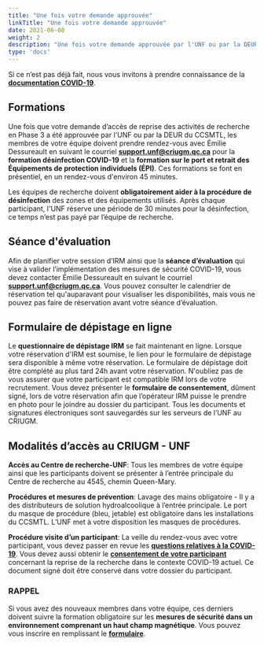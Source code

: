 ```yaml
---
title: "Une fois votre demande approuvée"
linkTitle: "Une fois votre demande approuvée"
date: 2021-06-08
weight: 2
description: "Une fois votre demande approuvée par l'UNF ou par la DEUR du CCSMTL"
type: 'docs'
---
```



Si ce n’est pas déjà fait, nous vous invitons à prendre connaissance de la __[documentation COVID-19](https://unf-montreal.ca/fr/documents/covid)__.

## Formations

Une fois que votre demande d’accès de reprise des activités de recherche en Phase 3 a été approuvée par l'UNF ou par la DEUR du CCSMTL, les membres de votre équipe doivent prendre rendez-vous avec Émilie Dessureault en suivant le courriel __[support.unf@criugm.qc.ca](mailto:support.unf@criugm.qc.ca?subject=Formation_désinfection-ÉPI)__ pour la **formation désinfection COVID-19** et la **formation sur le port et retrait des Équipements de protection individuels (ÉPI)**. Ces formations se font en présentiel, en un rendez-vous d'environ 45 minutes.

Les équipes de recherche doivent **obligatoirement aider à la procédure de désinfection** des zones et des équipements utilisés. Après chaque participant, l'UNF réserve une période de 30 minutes pour la désinfection, ce temps n’est pas payé par l’équipe de recherche.

## Séance d'évaluation

Afin de planifier votre session d’IRM ainsi que la **séance d’évaluation** qui vise à valider l’implémentation des mesures de sécurité COVID-19, vous devez contacter Émilie Dessureault en suivant le courriel __[support.unf@criugm.qc.ca](mailto:support.unf@criugm.qc.ca?subject=Séance_évaluation)__. Vous pouvez consulter le calendrier de réservation tel qu'auparavant pour visualiser les disponibilités, mais vous ne pouvez pas faire de réservation avant votre séance d’évaluation.

## Formulaire de dépistage en ligne

Le **questionnaire de dépistage IRM** se fait maintenant en ligne. Lorsque votre réservation d'IRM est soumise, le lien pour le formulaire de dépistage sera disponible à même votre réservation. Le formulaire de dépistage doit être complété au plus tard 24h avant votre réservation. N'oubliez pas de vous assurer que votre participant est compatible IRM lors de votre recrutement. Vous devez présenter le **formulaire de consentement**, dûment signé, lors de votre réservation afin que l’opérateur IRM puisse le prendre en photo pour le joindre au dossier du participant. Tous les documents et signatures électroniques sont sauvegardés sur les serveurs de l’UNF au CRIUGM.

## Modalités d’accès au CRIUGM - UNF

**Accès au Centre de recherche-UNF**: Tous les membres de votre équipe ainsi que les participants doivent se présenter à l’entrée principale du Centre de recherche au 4545, chemin Queen-Mary.  

**Procédures et mesures de prévention**: Lavage des mains obligatoire - Il y a des distributeurs de solution hydroalcoolique à l’entrée principale.
Le port du masque de procédure (bleu, jetable) est obligatoire dans les installations du CCSMTL. L’UNF met à votre disposition les masques de procédures.

**Procédure visite d’un participant**: La veille du rendez-vous avec votre participant, vous devez passer en revue les **[questions relatives à la COVID-19](https://unf-montreal.ca/fr/documents/covid/procedure_visite_participant_CCSMTL/)**. Vous devez aussi obtenir le **[consentement de votre participant](https://unf-montreal.ca/fr/documents/covid/autorisation_participant_recherche-DEUR_CCSMTL)** concernant la reprise de la recherche dans le contexte COVID-19 actuel. Ce document signé doit être conservé dans votre dossier du participant.


### **RAPPEL**

Si vous avez des nouveaux membres dans votre équipe, ces derniers doivent suivre la formation obligatoire sur les **mesures de sécurité dans un environnement comprenant un haut champ magnétique**. Vous pouvez vous inscrire en remplissant le  **[formulaire](https://limesurvey.criugm.qc.ca/index.php/158719?lang=fr)**.
